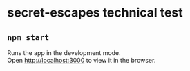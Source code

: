 # secret-escapes technical test

## `npm start`

Runs the app in the development mode.\
Open [http://localhost:3000](http://localhost:3000) to view it in the browser.
